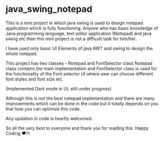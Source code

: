 # java_swing_notepad
This is a mini project in which java swing is used to design notepad application which is fully functioning.
Anyone who has basic knowledge of Java programming language, text editor application (Notepad) and java swing etc then this mini project is not a difficult task for him/her.

I have used only basic UI Elements of java AWT and swing to design the whole notepad.

This project has two classes - Notepad and FontSelector class
Notepad class contains the main implementation and FontSelector class is used for the functionality of the Font selector UI where user can choose different font styles and font size etc

(Implemented Dark mode in UI, still under progress)

Although this is not the best notepad implementation and there are many improvements which can be done in the code but it totally depends on you that how you can optimize this code.

Any updation in code is heartly welcomed.

So all the very best to everyone and thank you for reading this. Happy Coding ♥!!!
